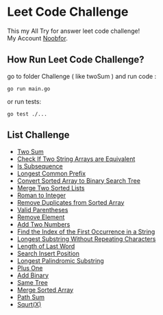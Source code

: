 # Leet Code Challenge

This my All Try for answer leet code challenge!  
My Account [Noobfor](https://leetcode.com/Noobfor/).  

## How Run Leet Code Challenge?

go to folder Challenge ( like twoSum ) and run code :

```golang
go run main.go
```

or run tests:

```golang
go test ./...
```

## List Challenge

- [Two Sum](./twoSum/README.md)
- [Check If Two String Arrays are Equivalent](./Check_If_Two_String_Arrays_are_Equivalent/README.md)
- [Is Subsequence](./Is_Subsequence/README.md)
- [Longest Common Prefix](./LongestCommonPrefix/README.md)
- [Convert Sorted Array to Binary Search Tree](./Convert_Sorted_Array_to_Binary_Search_Tree/README.md)
- [Merge Two Sorted Lists](./Merge_Two_Sorted_Lists/README.md)
- [Roman to Integer](./Roman_to_Integer/README.md)
- [Remove Duplicates from Sorted Array](./Remove_Duplicates_from_Sorted_Array/README.md)
- [Valid Parentheses](./Valid_Parentheses/README.md)
- [Remove Element](./Remove_Element/README.md)
- [Add Two Numbers](./Add_Two_Numbers/README.md)
- [Find the Index of the First Occurrence in a String](./Find_the_Index_of_the_First_Occurrence_in_a_String/README.md)
- [Longest Substring Without Repeating Characters](./Longest_Substring_Without_Repeating_Characters/README.md)
- [Length of Last Word](./Length_of_Last_Word/README.md)
- [Search Insert Position](./Search_Insert_Position/README.md)
- [Longest Palindromic Substring](./Longest_Palindromic_Substring/README.md)
- [Plus One](./Plus_One/README.md)
- [Add Binary](./Add_Binary/README.md)
- [Same Tree](./Same_Tree/README.md)
- [Merge Sorted Array](./Merge_Sorted_Array/README.md)
- [Path Sum](./Path_Sum/README.md)
- [Squrt(X)](./Sqrt_x/README.md)
